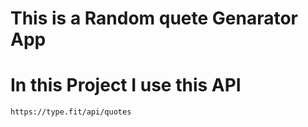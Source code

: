 # This is a Random quete Genarator App

# In this Project I use this API 

```
https://type.fit/api/quotes
```
